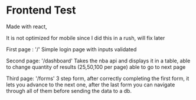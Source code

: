 # Frontend Test

Made with react,

It is not optimized for mobile since I did this in a rush, will fix later

First page : '/'
Simple login page with inputs validated



Second page: '/dashboard'
Takes the nba api and displays it in a table, 
able to change quantity of results (25,50,100 per page)
able to go to next page



Third page: '/forms'
3 step form, after correctly completing the first form, it lets you advance to the next one, after the last form you can navigate through all of them before sending the data to a db. 
